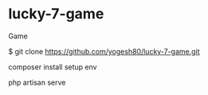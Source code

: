 # lucky-7-game
Game 


$ git clone https://github.com/yogesh80/lucky-7-game.git

composer install
setup env

php artisan serve
